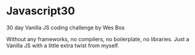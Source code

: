 # Javascript30
30 day Vanilla JS coding challenge by Wes Bos

Without any frameworks, no compilers, no boilerplate, no libraries. Just a Vanilla JS with a little extra twist from myself.

